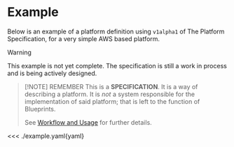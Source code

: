 # Example

Below is an example of a platform definition using `v1alpha1` of The Platform Specification, for a very simple AWS based platform.

> [!WARNING]
> This example is not yet complete.  The specification is still a work in process and is being actively designed.

> [!NOTE] REMEMBER
> This is a **SPECIFICATION**.
> It is a way of describing a platform.
> It is _not_ a system responsible for the implementation of said platform; that is left to the function of Blueprints.
> 
> See [Workflow and Usage](workflow-and-usage) for further details.

<<< ./example.yaml{yaml}

